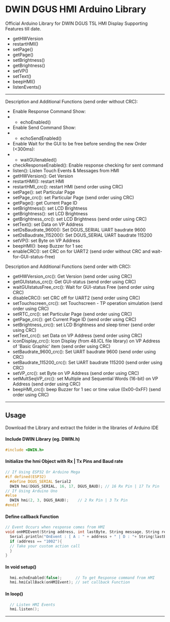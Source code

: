# DWIN DGUS HMI Arduino Library
Official Arduino Library for DWIN DGUS T5L HMI Display
Supporting Features till date.
- getHWVersion
- restartHMI()
- setPage()
- getPage()
- setBrightness()
- getBrightness()
- setVP()
- setText()
- beepHMI()
- listenEvents()

----

  Description and Additional Functions (send order without CRC):
  
  - Enable Response Command Show:
  - - echoEnabled()
  - Enable Send Command Show:
  - - echoSendEnabled()
  - Enable Wait for the GUI to be free before sending the new Order (<300ms):
  - - waitGUIenabled()
  - checkResponseEnabled(): Enable response checking for sent command
  - listen(): Listen Touch Events & Messages from HMI
  - getHWVersion(): Get Version
  - restartHMI(): restart HMI
  - restartHMI_crc(): restart HMI (send order using CRC)
  - setPage(): set Particular Page
  - setPage_crc(): set Particular Page (send order using CRC)
  - getPage(): get Current Page ID
  - setBrightness(): set LCD Brightness
  - getBrightness(): set LCD Brightness
  - getBrightness_crc(): set LCD Brightness (send order using CRC)
  - setText(): set Data on VP Address
  - setDsBaudrate_9600(): Set DGUS_SERIAL UART baudrate 9600
  - setDsBaudrate_115200(): Set DGUS_SERIAL UART baudrate 115200
  - setVP(): set Byte on VP Address
  - beepHMI(): beep Buzzer for 1 sec
  - enableCRC(): set CRC on for UART2 (send order without CRC and wait-for-GUI-status-free)

  Description and Additional Functions (send order with CRC):
  - getHWVersion_crc(): Get Version (send order using CRC)
  - getGUIstatus_crc(): Get GUI-status (send order using CRC)
  - waitGUIstatusFree_crc(): Wait for GUI-status Free (send order using CRC)
  - disableCRC(): set CRC off for UART2 (send order using CRC)
  - setTouchscreen_crc(): set Touchscreen - TP operation simulation (send order using CRC)
  - setRTC_crc(): set Particular Page (send order using CRC)
  - getPage_crc(): get Current Page ID (send order using CRC)
  - setBrightness_crc(): set LCD Brightness and sleep timer (send order using CRC)
  - setText_crc(): set Data on VP Address (send order using CRC)
  - iconDisplay_crc(): Icon Display (from 48.ICL file library) on VP Address of 'Basic Graphic' item (send order using CRC)
  - setBaudrate_9600_crc(): Set UART baudrate 9600 (send order using CRC)
  - setBaudrate_115200_crc(): Set UART baudrate 115200 (send order using CRC)
  - setVP_crc(): set Byte on VP Address (send order using CRC)
  - setMultSeqVP_crc(): set Multiple and Sequential Words (16-bit) on VP Address (send order using CRC)
  - beepHMI_crc(): beep Buzzer for 1 sec or time value (0x00-0xFF) (send order using CRC)

----

## Usage
Download the Library and extract the folder in the libraries of Arduino IDE
#### Include DWIN Library (eg. DWIN.h) 
```C++
#include <DWIN.h>
```

#### Initialize the hmi Object with Rx | Tx Pins and Baud rate
```C++
// If Using ESP32 Or Arduino Mega 
#if defined(ESP32)
  #define DGUS_SERIAL Serial2
  DWIN hmi(DGUS_SERIAL, 16, 17, DGUS_BAUD); // 16 Rx Pin | 17 Tx Pin
// If Using Arduino Uno
#else
  DWIN hmi(2, 3, DGUS_BAUD);    // 2 Rx Pin | 3 Tx Pin
#endif
```

#### Define callback Function
```C++
// Event Occurs when response comes from HMI
void onHMIEvent(String address, int lastByte, String message, String response){  
  Serial.println("OnEvent : [ A : " + address + " | D : "+ String(lastByte, HEX)+ " | M : "+message+" | R : "+response+ " ]"); 
  if (address == "1002"){
  // Take your custom action call
  }
}
```

#### In void setup()
```C++
  hmi.echoEnabled(false);      // To get Response command from HMI
  hmi.hmiCallBack(onHMIEvent); // set callback Function
```

#### In loop()
```C++
  // Listen HMI Events
  hmi.listen();
```

---

